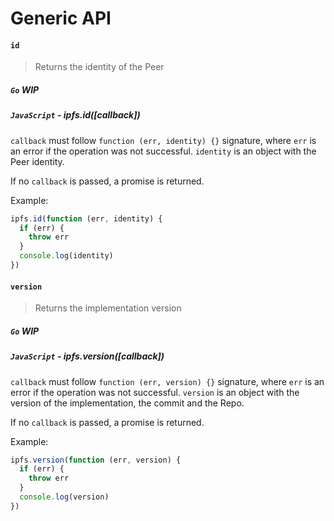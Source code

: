 Generic API
===========

#### `id`

> Returns the identity of the Peer

##### `Go` **WIP**

##### `JavaScript` - ipfs.id([callback])

`callback` must follow `function (err, identity) {}` signature, where `err` is an error if the operation was not successful. `identity` is an object with the Peer identity.

If no `callback` is passed, a promise is returned.

Example:

```js
ipfs.id(function (err, identity) {
  if (err) {
    throw err
  }
  console.log(identity)
})
```

#### `version`

> Returns the implementation version

##### `Go` **WIP**

##### `JavaScript` - ipfs.version([callback])

`callback` must follow `function (err, version) {}` signature, where `err` is an error if the operation was not successful. `version` is an object with the version of the implementation, the commit and the Repo.

If no `callback` is passed, a promise is returned.

Example:

```js
ipfs.version(function (err, version) {
  if (err) {
    throw err
  }
  console.log(version)
})
```
